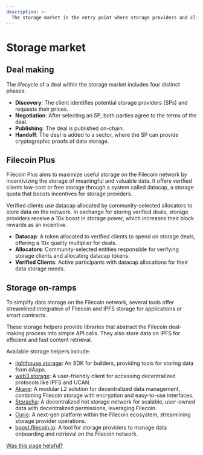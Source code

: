 ```yaml
---
description: >-
  The storage market is the entry point where storage providers and clients negotiate and publish storage deals on-chain.
---
```


# Storage market

## Deal making

The lifecycle of a deal within the storage market includes four distinct phases:

- **Discovery**: The client identifies potential storage providers (SPs) and requests their prices.
- **Negotiation**: After selecting an SP, both parties agree to the terms of the deal.
- **Publishing**: The deal is published on-chain.
- **Handoff**: The deal is added to a sector, where the SP can provide cryptographic proofs of data storage.

## Filecoin Plus

Filecoin Plus aims to maximize useful storage on the Filecoin network by incentivizing the storage of meaningful and valuable data. It offers verified clients low-cost or free storage through a system called datacap, a storage quota that boosts incentives for storage providers.

Verified clients use datacap allocated by community-selected allocators to store data on the network. In exchange for storing verified deals, storage providers receive a 10x boost in storage power, which increases their block rewards as an incentive.

- **Datacap**: A token allocated to verified clients to spend on storage deals, offering a 10x quality multiplier for deals.
- **Allocators**: Community-selected entities responsible for verifying storage clients and allocating datacap tokens.
- **Verified Clients**: Active participants with datacap allocations for their data storage needs.

## Storage on-ramps

To simplify data storage on the Filecoin network, several tools offer streamlined integration of Filecoin and IPFS storage for applications or smart contracts.

These storage helpers provide libraries that abstract the Filecoin deal-making process into simple API calls. They also store data on IPFS for efficient and fast content retrieval.

Available storage helpers include:

- [lighthouse.storage](https://www.lighthouse.storage/): An SDK for builders, providing tools for storing data from dApps.
- [web3.storage](https://web3.storage/): A user-friendly client for accessing decentralized protocols like IPFS and UCAN.
- [Akave](https://www.akave.ai/): A modular L2 solution for decentralized data management, combining Filecoin storage with encryption and easy-to-use interfaces.
- [Storacha](https://storacha.network/): A decentralized hot storage network for scalable, user-owned data with decentralized permissions, leveraging Filecoin.
- [Curio](https://curiostorage.org/): A next-gen platform within the Filecoin ecosystem, streamlining storage provider operations.
- [boost.filecoin.io](https://boost.filecoin.io/): A tool for storage providers to manage data onboarding and retrieval on the Filecoin network.

[Was this page helpful?](https://airtable.com/apppq4inOe4gmSSlk/pagoZHC2i1iqgphgl/form?prefill_Page+URL=https://docs.filecoin.io/basics/what-is-filecoin/storage-market)
